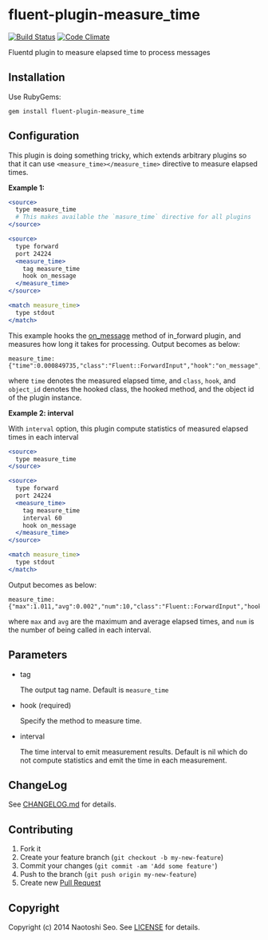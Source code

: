 # fluent-plugin-measure_time

[![Build Status](https://secure.travis-ci.org/sonots/fluent-plugin-measure_time.png?branch=master)](http://travis-ci.org/sonots/fluent-plugin-measure_time)
[![Code Climate](https://codeclimate.com/github/sonots/fluent-plugin-measure_time.png)](https://codeclimate.com/github/sonots/fluent-plugin-measure_time)

Fluentd plugin to measure elapsed time to process messages

## Installation

Use RubyGems:

    gem install fluent-plugin-measure_time

## Configuration

This plugin is doing something tricky, which extends arbitrary plugins so that it can use `<measure_time></measure_time>` directive to measure elapsed times. 

**Example 1:**

```apache
<source>
  type measure_time
  # This makes available the `masure_time` directive for all plugins
</source>

<source>
  type forward
  port 24224
  <measure_time>
    tag measure_time
    hook on_message
  </measure_time>
</source>

<match measure_time>
  type stdout
</match>
```

This example hooks the [on_message](https://github.com/fluent/fluentd/blob/e5a9a4ca03d18b45fdb89061d8251592a044e9fc/lib/fluent/plugin/in_forward.rb#L112) method of in_forward plugin, and measures how long it takes for processing. Output becomes as below:

```
measure_time: {"time":0.000849735,"class":"Fluent::ForwardInput","hook":"on_message","object_id":83935080}
```

where `time` denotes the measured elapsed time, and `class`, `hook`, and `object_id` denotes the hooked class, the hooked method, and the object id of the plugin instance. 

**Example 2: interval**

With `interval` option, this plugin compute statistics of measured elapsed times in each interval

```apache
<source>
  type measure_time
</source>

<source>
  type forward
  port 24224
  <measure_time>
    tag measure_time
    interval 60
    hook on_message
  </measure_time>
</source>

<match measure_time>
  type stdout
</match>
```

Output becomes as below:

```
measure_time: {"max":1.011,"avg":0.002","num":10,"class":"Fluent::ForwardInput","hook":"on_message","object_id":83935080}
```

where `max` and `avg` are the maximum and average elapsed times, and `num` is the number of being called in each interval.

## Parameters

* tag

    The output tag name. Default is `measure_time`

* hook (required)

    Specify the method to measure time.

* interval

    The time interval to emit measurement results. Default is nil which do not compute statistics and emit the time in each measurement.
    
## ChangeLog

See [CHANGELOG.md](CHANGELOG.md) for details.

## Contributing

1. Fork it
2. Create your feature branch (`git checkout -b my-new-feature`)
3. Commit your changes (`git commit -am 'Add some feature'`)
4. Push to the branch (`git push origin my-new-feature`)
5. Create new [Pull Request](../../pull/new/master)

## Copyright

Copyright (c) 2014 Naotoshi Seo. See [LICENSE](LICENSE) for details.
